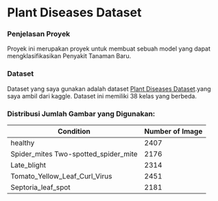 # Plant Diseases Dataset 
### Penjelasan Proyek 
Proyek ini merupakan proyek untuk membuat sebuah model yang dapat mengklasifikasikan Penyakit Tanaman Baru.

### Dataset
Dataset yang saya gunakan adalah dataset [Plant Diseases Dataset](https://www.kaggle.com/datasets/vipoooool/new-plant-diseases-dataset).yang saya ambil dari kaggle. Dataset ini memiliki 38 kelas yang berbeda. 

### Distribusi Jumlah Gambar yang Digunakan:
| Condition       | Number of Image |
|------------|---------|
| healthy | 2407   |
| Spider_mites Two-spotted_spider_mite  |2176   |
| Late_blight  |2314   |
| Tomato_Yellow_Leaf_Curl_Virus  |2451   |
| Septoria_leaf_spot  |2181   |

